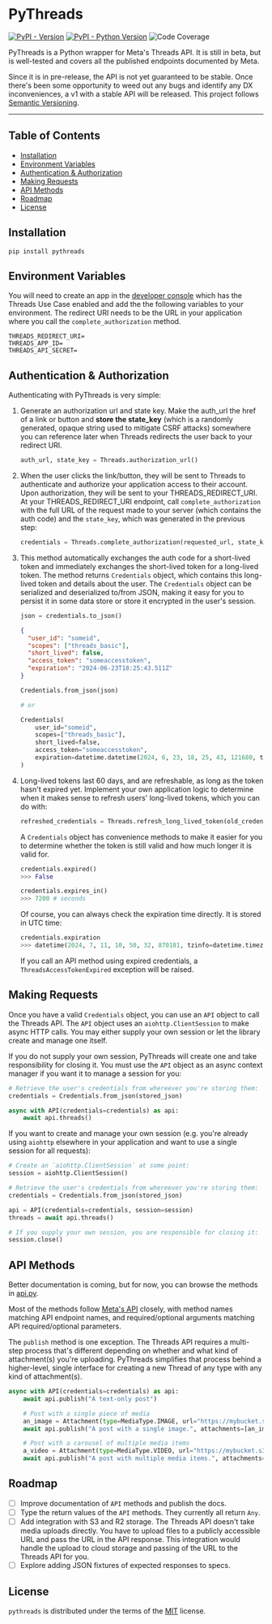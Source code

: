 # PyThreads

[![PyPI - Version](https://img.shields.io/pypi/v/pythreads.svg)](https://pypi.org/project/pythreads)
[![PyPI - Python Version](https://img.shields.io/pypi/pyversions/pythreads.svg)](https://pypi.org/project/pythreads)
![Code Coverage](https://img.shields.io/badge/coverage-94%25-brightgreen)

PyThreads is a Python wrapper for Meta's Threads API. It is still in beta, 
but is well-tested and covers all the published endpoints documented by Meta.

Since it is in pre-release, the API is not yet guaranteed to be stable. Once 
there's been some opportunity to weed out any bugs and identify any DX 
inconveniences, a v1 with a stable API will be released. This project 
follows [Semantic Versioning](https://semver.org/).

-----

## Table of Contents

- [Installation](#installation)
- [Environment Variables](#environment-variables)
- [Authentication & Authorization](#authentication--authorization)
- [Making Requests](#making-requests)
- [API Methods](#api-methods)
- [Roadmap](#roadmap)
- [License](#license)

## Installation

```console
pip install pythreads
```

## Environment Variables

You will need to create an app in the [developer console](https://developers.facebook.com/docs/development/create-an-app/threads-use-case) which has the Threads Use Case enabled and add the the following variables to your environment. The redirect URI needs to be the URL in your application where you call the `complete_authorization` method.

```
THREADS_REDIRECT_URI=
THREADS_APP_ID=
THREADS_API_SECRET=
```

## Authentication & Authorization

Authenticating with PyThreads is very simple:

1.  Generate an authorization url and state key. Make the auth_url the
    href of a link or button and **store the state_key** (which is
    a randomly generated, opaque string used to mitigate CSRF attacks)
    somewhere you can reference later when Threads redirects the user back
    to your redirect URI.

    ```python
    auth_url, state_key = Threads.authorization_url()
    ```

2.  When the user clicks the link/button, they will be sent to Threads to
    authenticate and authorize your application access to their account.
    Upon authorization, they will be sent to your THREADS_REDIRECT_URI. At your
    THREADS_REDIRECT_URI endpoint, call `complete_authorization` with the full
    URL of the request made to your server (which contains the auth code) and
    the `state_key`, which was generated in the previous step:

    ```python
    credentials = Threads.complete_authorization(requested_url, state_key)
    ```

3.  This method automatically exchanges the auth code for a short-lived token
    and immediately exchanges the short-lived token for a long-lived token.
    The method returns `Credentials` object, which contains this long-lived
    token and details about the user. The `Credentials` object can be
    serialized and deserialized to/from JSON, making it easy for you to
    persist it in some data store or store it encrypted in the user's
    session.

    ```python
    json = credentials.to_json()
    ```
    ```json
    { 
      "user_id": "someid", 
      "scopes": ["threads_basic"], 
      "short_lived": false, 
      "access_token": "someaccesstoken", 
      "expiration": "2024-06-23T18:25:43.511Z"
    }
    ```

    ```python
    Credentials.from_json(json)

    # or

    Credentials(
        user_id="someid", 
        scopes=["threads_basic"], 
        short_lived=false, 
        access_token="someaccesstoken", 
        expiration=datetime.datetime(2024, 6, 23, 18, 25, 43, 121680, tzinfo=datetime.timezone.utc)
    )
    ```

5.  Long-lived tokens last 60 days, and are refreshable, as long as the
    token hasn't expired yet. Implement your own application logic to
    determine when it makes sense to refresh users' long-lived tokens, which
    you can do with:

    ```python
    refreshed_credentials = Threads.refresh_long_lived_token(old_credentials)
    ```

    A `Credentials` object has convenience methods to make it easier for
    you to determine whether the token is still valid and how much longer
    it is valid for.

    ```python
    credentials.expired()
    >>> False

    credentials.expires_in()
    >>> 7200 # seconds
    ```

    Of course, you can always check the expiration time directly. It is
    stored in UTC time:

    ```python
    credentials.expiration
    >>> datetime(2024, 7, 11, 10, 50, 32, 870181, tzinfo=datetime.timezone.utc)
    ```

    If you call an API method using expired credentials, a `ThreadsAccessTokenExpired`
    exception will be raised. 

## Making Requests

Once you have a valid `Credentials` object, you can use an `API` object to
call the Threads API. The `API` object uses an `aiohttp.ClientSession` to make 
async HTTP calls. You may either supply your own session or let the library
create and manage one itself.

If you do not supply your own session, PyThreads will create one and take
responsibility for closing it. You must use the `API` object as an async
context manager if you want it to manage a session for you:

```python
# Retrieve the user's credentials from whereever you're storing them:
credentials = Credentials.from_json(stored_json)

async with API(credentials=credentials) as api:
    await api.threads()
```

If you want to create and manage your own session (e.g. you're already
using `aiohttp` elsewhere in your application and want to use a single
session for all requests):

```python
# Create an `aiohttp.ClientSession` at some point:
session = aiohttp.ClientSession()

# Retrieve the user's credentials from whereever you're storing them:
credentials = Credentials.from_json(stored_json)

api = API(credentials=credentials, session=session)
threads = await api.threads()

# If you supply your own session, you are responsible for closing it:
session.close()
```

## API Methods

Better documentation is coming, but for now, you can browse the methods in [api.py](src/pythreads/api.py).

Most of the methods follow [Meta's API](https://developers.facebook.com/docs/threads)
closely, with method names matching API endpoint names, and required/optional arguments
matching API required/optional parameters.

The `publish` method is one exception. The Threads API requires a
multi-step process that's different depending on whether and what kind
of attachment(s) you're uploading. PyThreads simplifies that process
behind a higher-level, single interface for creating a new Thread of
any type with any kind of attachment(s). 

```python
async with API(credentials=credentials) as api:
    await api.publish("A text-only post")

    # Post with a single piece of media
    an_image = Attachment(type=MediaType.IMAGE, url="https://mybucket.s3.amazonaws.com/image.png")
    await api.publish("A post with a single image.", attachments=[an_image])

    # Post with a carousel of multiple media items
    a_video = Attachment(type=MediaType.VIDEO, url="https://mybucket.s3.amazonaws.com/video.mp4")
    await api.publish("A post with multiple media items.", attachments=[an_image, a_video])
```

## Roadmap
- [ ] Improve documentation of `API` methods and publish the docs.
- [ ] Type the return values of the `API` methods. They currently all return `Any`.
- [ ] Add integration with S3 and R2 storage. The Threads API doesn't take media uploads directly. You have to upload files to a publicly accessible URL and pass the URL in the API response. This integration would handle the upload to cloud storage and passing of the URL to the Threads API for you.
- [ ] Explore adding JSON fixtures of expected responses to specs.

## License

`pythreads` is distributed under the terms of the [MIT](https://spdx.org/licenses/MIT.html) license.
